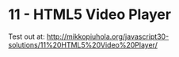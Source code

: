 # 11 - HTML5 Video Player

Test out at: http://mikkopiuhola.org/javascript30-solutions/11%20HTML5%20Video%20Player/

